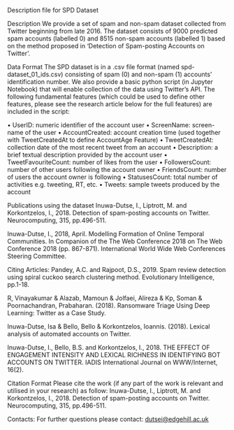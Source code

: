 Description file for SPD Dataset

Description
We provide a set of spam and non-spam dataset collected from Twitter beginning from late 2016.
The dataset consists of 9000 predicted spam accounts (labelled 0) and 8515 non-spam accounts (labelled 1) based on the method proposed in ‘Detection of Spam-posting Accounts on Twitter’.

Data Format
The SPD dataset is in a .csv file format (named spd-dataset_01_ids.csv) consisting of spam (0) and non-spam (1) accounts’ identification number. We also provide a basic python script (in Jupyter Notebook) that will enable collection of the data using Twitter’s API. The following fundamental features (which could be used to define other features, please see the research article below for the full features) are included in the script:

•	UserID: numeric identifier of the account user
•	ScreenName: screen-name of the user
•	AccountCreated: account creation time (used together with TweetCreatedAt to define AccountAge Feature)
•	TweetCreatedAt: collection date of the most recent tweet from an account
•	Description: a brief textual description provided by the account user
•	TweetFavouriteCount: number of likes from the user
•	FollowersCount: number of other users following the account owner
•	FriendsCount: number of users the account owner is following
•	StatusesCount: total number of activities e.g. tweeting, RT, etc.
•	Tweets: sample tweets produced by the account

Publications using the dataset
Inuwa-Dutse, I., Liptrott, M. and Korkontzelos, I., 2018. Detection of spam-posting accounts on Twitter. Neurocomputing, 315, pp.496-511.

Inuwa-Dutse, I., 2018, April. Modelling Formation of Online Temporal Communities. In Companion of the The Web Conference 2018 on The Web Conference 2018 (pp. 867-871). International World Wide Web Conferences Steering Committee.

Citing Articles:
Pandey, A.C. and Rajpoot, D.S., 2019. Spam review detection using spiral cuckoo search clustering method. Evolutionary Intelligence, pp.1-18.

R, Vinayakumar & Alazab, Mamoun & Jolfaei, Alireza & Kp, Soman & Poornachandran, Prabaharan. (2018). Ransomware Triage Using Deep Learning: Twitter as a Case Study.

Inuwa-Dutse, Isa & Bello, Bello & Korkontzelos, Ioannis. (2018). Lexical analysis of automated accounts on Twitter.

Inuwa-Dutse, I., Bello, B.S. and Korkontzelos, I., 2018. THE EFFECT OF ENGAGEMENT INTENSITY AND LEXICAL RICHNESS IN IDENTIFYING BOT ACCOUNTS ON TWITTER. IADIS International Journal on WWW/Internet, 16(2).

Citation Format
Please cite the work (if any part of the work is relevant and utilised in your research) as follow:
Inuwa-Dutse, I., Liptrott, M. and Korkontzelos, I., 2018. Detection of spam-posting accounts on Twitter. Neurocomputing, 315, pp.496-511.

Contacts: For further questions please contact: dutsei@edgehill.ac.uk

